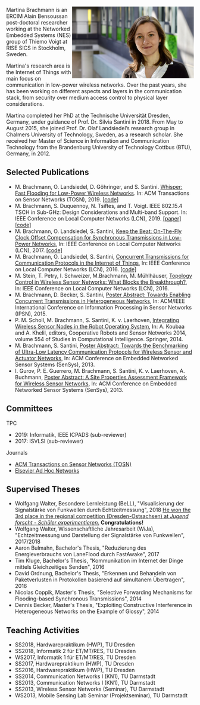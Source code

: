 <img style="float:right;" src="Profilbild.jpg" alt="Martina Brachmann | Copyright Dr. Oliver Knodel" width="327"/> Martina Brachmann is an ERCIM Alain Bensoussan post-doctoral researcher working at the Networked Embedded Systems (NES) group of Thiemo Voigt at RISE SICS in Stockholm, Sweden.

Martina's research area is the Internet of Things with main focus on communication in low-power wireless networks. Over the past years, she has been working on different aspects and layers in the communication stack, from security over medium access control to physical layer considerations.

Martina completed her PhD at the Technische Universität Dresden, Germany, under guidance of Prof. Dr. Silvia Santini in 2018. From May to August 2015, she joined Prof. Dr. Olaf Landsiedel’s research group in Chalmers University of Technology, Sweden, as a research scholar. She received her Master of Science in Information and Communication Technology from the Brandenburg University of Technology Cottbus (BTU), Germany, in 2012.

## Selected Publications
   * M. Brachmann, O. Landsiedel, D. Göhringer, and S. Santini. [Whisper: Fast Flooding for Low-Power Wireless Networks](https://dl.acm.org/citation.cfm?id=3356341). In: ACM Transactions on Sensor Networks (TOSN), 2019. [[code]](https://github.com/martinabr/whisper)
   * M. Brachmann, S. Duquennoy, N. Tsiftes, and T. Voigt. IEEE 802.15.4 TSCH in Sub-GHz: Design Considerations and Multi-band Support. In: IEEE Conference on Local Computer Networks (LCN), 2019. [[paper]](https://e-archivo.uc3m.es/bitstream/handle/10016/29060/tsch_IEEE_2019_ps.pdf?sequence=1)[[code]](https://github.com/martinabr/multi-phy-tsch)
   * M. Brachmann, O. Landsiedel, S. Santini, [Keep the Beat: On-The-Fly Clock Offset Compensation for Synchronous Transmissions in Low-Power Networks](https://ieeexplore.ieee.org/document/8109370), In: IEEE Conference on Local Computer Networks (LCN), 2017. [[code]](https://github.com/martinabr/flock)
   * M. Brachmann, O. Landsiedel, S. Santini, [Concurrent Transmissions for Communication Protocols in the Internet of Things](https://ieeexplore.ieee.org/document/7796815), In: IEEE Conference on Local Computer Networks (LCN), 2016. [[code]](https://github.com/martinabr/laneflood)
   * M. Stein, T. Petry, I. Schweizer, M.Brachmann, M. Mühlhäuser, [Topology Control in Wireless Sensor Networks: What Blocks the Breakthrough?](https://ieeexplore.ieee.org/document/7796813), In: IEEE Conference on Local Computer Networks (LCN), 2016.
   * M. Brachmann, D. Becker, S. Santini, [Poster Abstract: Towards Enabling Concurrent Transmissions in Heterogeneous Networks](https://dl.acm.org/citation.cfm?id=2737164), In: ACM/IEEE International Conference on Information Processing in Sensor Networks (IPSN), 2015.
   * P. M. Scholl, M. Brachmann, S. Santini, K. v. Laerhoven, [Integrating Wireless Sensor Nodes in the Robot Operating System](https://link.springer.com/chapter/10.1007/978-3-642-55029-4_7), In: A. Koubaa and A. Khelil, editors, Cooperative Robots and Sensor Networks 2014, volume 554 of Studies in Computational Intelligence. Springer, 2014.
   * M. Brachmann, S. Santini, [Poster Abstract: Towards the Benchmarking of Ultra-Low Latency Communication Protocols for Wireless Sensor and Actuator Networks](https://dl.acm.org/citation.cfm?id=2517430), In: ACM Conference on Embedded Networked Sensor Systems (SenSys), 2013.
   * I. Gurov, P. E. Guerrero, M. Brachmann, S. Santini, K. v. Laerhoven, A. Buchmann, [Poster Abstract: A Site Properties Assessment Framework for Wireless Sensor Networks](https://dl.acm.org/citation.cfm?id=2517400), In: ACM Conference on Embedded Networked Sensor Systems (SenSys), 2013. 
   
## Committees
TPC
   * 2019: Informatik, IEEE ICPADS (sub-reviewer)
   * 2017: ISVLSI (sub-reviewer)

Journals
   * [ACM Transactions on Sensor Networks (TOSN)](https://tosn.acm.org/)
   * [Elsevier Ad Hoc Networks](https://www.journals.elsevier.com/ad-hoc-networks/)

## Supervised Theses
  * Wolfgang Walter, Besondere Lernleistung (BeLL), "Visualisierung der Signalstärke von Funkwellen durch Echtzeitmessung", 2018 [He won the 3rd place in the regional competition (Dresden-Ostsachsen) at *Jugend forscht - Schüler experimentieren*.](https://jufo-dresden.de/projekt/teilnehmer/matheinfo/M1) **Congratulations!**
  * Wolfgang Walter, Wissenschaftliche Jahresarbeit (WiJa), "Echtzeitmessung und Darstellung der Signalstärke von Funkwellen", 2017/2018
  * Aaron Bulmahn, Bachelor's Thesis, "Reduzierung des Energieverbrauchs von LaneFlood durch FastAwake", 2017
  * Tim Kluge, Bachelor's Thesis, "Kommunikation im Internet der Dinge mittels Gleichzeitiges Senden", 2016
  * David Ordnung, Bachelor's Thesis, "Erkennen und Behandeln von Paketverlusten in Protokollen basierend auf simultanem Übertragen", 2016
  * Nicolas Coppik, Master's Thesis, "Selective Forwarding Mechanisms for Flooding-based Synchronous Transmissions", 2014
  * Dennis Becker, Master's Thesis, "Exploiting Constructive Interference in Heterogeneous Networks on the Example of Glossy", 2014
  
## Teaching Activities
   * SS2018, Hardwarepraktikum (HWP), TU Dresden
   * SS2018, Informatik 2 für ET/MT/RES, TU Dresden
   * WS2017, Informatik 1 für ET/MT/RES, TU Dresden
   * SS2017, Hardwarepraktikum (HWP), TU Dresden
   * SS2016, Hardwarepraktikum (HWP), TU Dresden
   * SS2014, Communication Networks I (KN1), TU Darmstadt
   * SS2013, Communication Networks I (KN1), TU Darmstadt
   * SS2013, Wireless Sensor Networks (Seminar), TU Darmstadt
   * WS2013, Mobile Sensing Lab Seminar (Projektseminar), TU Darmstadt

